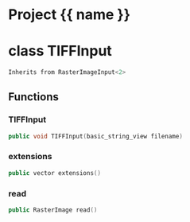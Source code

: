 <script setup>
import {useRoute} from 'vitepress'
const {path} = useRoute()
const tokens = path.split('/')
const words = tokens[2].split('-');
for (let i = 0; i < words.length; i++) {
    words[i] = words[i].charAt(0).toUpperCase() + words[i].slice(1);
    words[i] = words[i].replace('geode', 'Geode')
}
const name = words.join('-');
</script>
# Project {{ name }}

# class TIFFInput


```cpp
Inherits from RasterImageInput<2>
```



## Functions

### TIFFInput

```cpp
public void TIFFInput(basic_string_view filename)
```


### extensions

```cpp
public vector extensions()
```


### read

```cpp
public RasterImage read()
```




